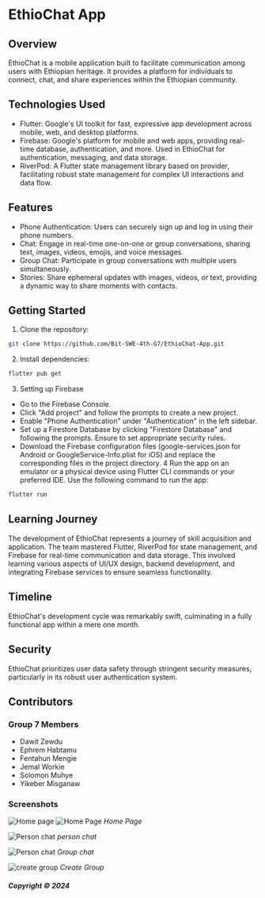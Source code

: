 # EthioChat App

## Overview

EthioChat is a mobile application built to facilitate communication among users with Ethiopian heritage. It provides a platform for individuals to connect, chat, and share experiences within the Ethiopian community.

## Technologies Used

* Flutter: Google's UI toolkit for fast, expressive app development across mobile, web, and desktop platforms.
* Firebase: Google's platform for mobile and web apps, providing real-time database, authentication, and more. Used in EthioChat for authentication, messaging, and data storage.
* RiverPod: A Flutter state management library based on provider, facilitating robust state management for complex UI interactions and data flow.

## Features

* Phone Authentication: Users can securely sign up and log in using their phone numbers.
* Chat: Engage in real-time one-on-one or group conversations, sharing text, images, videos, emojis, and voice messages.
* Group Chat: Participate in group conversations with multiple users simultaneously.
* Stories: Share ephemeral updates with images, videos, or text, providing a dynamic way to share moments with contacts.

## Getting Started

1. Clone the repository:
```bash
git clone https://github.com/Bit-SWE-4th-G7/EthioChat-App.git
```
2. Install dependencies:

```bash
flutter pub get
```
3. Setting up Firebase

* Go to the Firebase Console.
* Click "Add project" and follow the prompts to create a new project.
* Enable "Phone Authentication" under "Authentication" in the left sidebar.
* Set up a Firestore Database by clicking "Firestore Database" and following the    prompts. Ensure to set appropriate security rules.
* Download the Firebase configuration files (google-services.json for Android or GoogleService-Info.plist for iOS) and replace the corresponding files in the project directory.
4 Run the app on an emulator or a physical device using Flutter CLI commands or your preferred IDE. Use the following command to run the app:

```bash
flutter run
```

## Learning Journey
The development of EthioChat represents a journey of skill acquisition and application. The team mastered Flutter, RiverPod for state management, and Firebase for real-time communication and data storage. This involved learning various aspects of UI/UX design, backend development, and integrating Firebase services to ensure seamless functionality.

## Timeline

EthioChat's development cycle was remarkably swift, culminating in a fully functional app within a mere one month.

## Security

EthioChat prioritizes user data safety through stringent security measures, particularly in its robust user authentication system.

## Contributors

### Group 7 Members

- Dawit Zewdu
- Ephrem Habtamu
- Fentahun Mengie
- Jemal Workie
- Solomon Muhye
- Yikeber Misganaw

### Screenshots
![Home page](./assets/C.JPG)
![Home Page](./assets/S.JPG)
*Home Page*

![Person chat](./assets/PC.JPG)
*person chat*

![Person chat](./assets/GS.JPG)
*Group chat*

![create group ](./assets/CG.JPG)
*Create Group*






##### Copyright &copy; 2024
